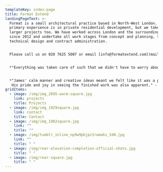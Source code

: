 ```yaml
---
templateKey: index-page
title: Format Extend
landingPageText: >-
  Format is a small architectural practice based in North-West London. Our
  primary experience is in private residential development, but we take on
  larger projects too. We have worked across London and the surrounding area
  since 2012 and undertake all work stages from concept and planning, to
  technical design and contract administration. 


  Please call us on 020 7625 5007 or email [info@formatextend.com](mailto:info@formatextend.com) to arrange a meeting and discuss your project.


  *"Everything was taken care of such that we didn't have to worry about dealing with anything ourselves.  I would highly recommend anyone considering a project to work with Format Extend." - MS, Stoke Newington*


  *"James' calm manner and creative ideas meant we felt like it was a process rather than just an 'architect's idea' in our house.
   His pride and joy in seeing the finished work was also apparent." - NM, Crouch End*
gridItems:
  - image: /img/img_2695-warm-square.jpg
    link: projects
    title: Projects
  - image: /img/img_1829square.jpg
    link: contact
    title: Contact
  - image: /img/img_1982square.jpg
    link: ""
    title: ""
  - image: /img/tumblr_inline_np9w9pbjpz1rwmaks_540.jpg
    link: ""
    title: " "
  - image: /img/rear-elevation-completion-official-shots.jpg
    title: " "
  - image: /img/rear-square.jpg
    title: " "
---
```

